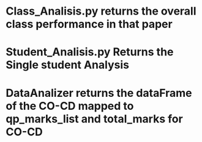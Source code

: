 
# Class_Analisis.py returns the overall class performance in that paper
# Student_Analisis.py Returns the Single student Analysis 

# DataAnalizer returns the dataFrame of the CO-CD mapped to qp_marks_list and  total_marks for CO-CD
